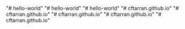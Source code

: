 "# hello-world" 
"# hello-world" 
"# hello-world" 
"# cftarran.github.io" 
"# cftarran.github.io" 
"# cftarran.github.io" 
"# cftarran.github.io" 
"# cftarran.github.io" 
